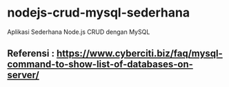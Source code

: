 # nodejs-crud-mysql-sederhana
Aplikasi  Sederhana Node.js CRUD dengan MySQL

## Referensi : https://www.cyberciti.biz/faq/mysql-command-to-show-list-of-databases-on-server/
